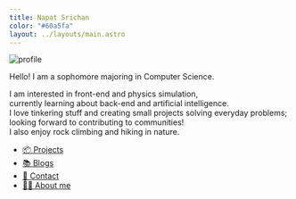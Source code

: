 ```yaml
---
title: Napat Srichan
color: "#60a5fa"
layout: ../layouts/main.astro
---
```


<img alt="profile" class="w-32 h-32 float-right" src="/profile.png" />

Hello! I am a sophomore majoring in Computer Science.

I am interested in front-end and physics simulation,  
currently learning about back-end and artificial intelligence.  
I love tinkering stuff and creating small projects solving everyday problems;  
looking forward to contributing to communities!  
I also enjoy rock climbing and hiking in nature.

- [📦 Projects](/projects)
- [📚 Blogs](/blogs)
- [📧 Contact](/contact)
- [💁‍♂️ About me](/about)
